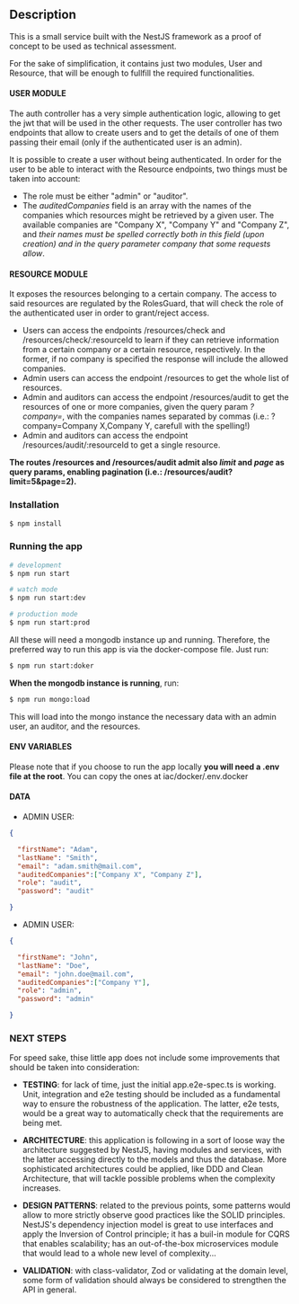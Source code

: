 ## Description

This is a small service built with the NestJS framework as a proof of concept to be used as technical assessment.

For the sake of simplification, it contains just two modules, User and Resource, that will be enough to fullfill the required functionalities.

#### USER MODULE

The auth controller has a very simple authentication logic, allowing to get the jwt that will be used in the other requests.
The user controller has two endpoints that allow to create users and to get the details of one of them passing their email (only if the authenticated user is an admin).

It is possible to create a user without being authenticated. In order for the user to be able to interact with the Resource endpoints, two things must be taken into account:

- The role must be either "admin" or "auditor".
- The _auditedCompanies_ field is an array with the names of the companies which resources might be retrieved by a given user. The available companies are "Company X", "Company Y" and "Company Z", and _their names must be spelled correctly both in this field (upon creation) and in the query parameter *company* that some requests allow_.

#### RESOURCE MODULE

It exposes the resources belonging to a certain company. The access to said resources are regulated by the RolesGuard, that will check the role of the authenticated user in order to grant/reject access.

- Users can access the endpoints /resources/check and /resources/check/:resourceId to learn if they can retrieve information from a certain company or a certain resource, respectively. In the former, if no company is specified the response will include the allowed companies.
- Admin users can access the endpoint /resources to get the whole list of resources.
- Admin and auditors can access the endpoint /resources/audit to get the resources of one or more companies, given the query param _?company=_, with the companies names separated by commas (i.e.: ?company=Company X,Company Y, carefull with the spelling!)
- Admin and auditors can access the endpoint /resources/audit/:resourceId to get a single resource.

**The routes /resources and /resources/audit admit also _limit_ and _page_ as query params, enabling pagination (i.e.: /resources/audit?limit=5&page=2).**

### Installation

```bash
$ npm install
```

### Running the app

```bash
# development
$ npm run start

# watch mode
$ npm run start:dev

# production mode
$ npm run start:prod
```

All these will need a mongodb instance up and running. Therefore, the preferred way to run this app is via the docker-compose file. Just run:

```bash
$ npm run start:doker
```

**When the mongodb instance is running**, run:

```bash
$ npm run mongo:load
```

This will load into the mongo instance the necessary data with an admin user, an auditor, and the resources.

#### ENV VARIABLES
Please note that if you choose to run the app locally **you will need a .env file at the root**. You can copy the ones at iac/docker/.env.docker

#### DATA

- ADMIN USER:

```JSON
{

  "firstName": "Adam",
  "lastName": "Smith",
  "email": "adam.smith@mail.com",
  "auditedCompanies":["Company X", "Company Z"],
  "role": "audit",
  "password": "audit"

}
```

- ADMIN USER:

```JSON
{

  "firstName": "John",
  "lastName": "Doe",
  "email": "john.doe@mail.com",
  "auditedCompanies":["Company Y"],
  "role": "admin",
  "password": "admin"

}
```

### NEXT STEPS

For speed sake, thise little app does not include some improvements that should be taken into consideration:

- **TESTING**: for lack of time, just the initial app.e2e-spec.ts is working. Unit, integration and e2e testing should be included as a fundamental way to ensure the robustness of the application. The latter, e2e tests, would be a great way to automatically check that the requirements are being met.

- **ARCHITECTURE**: this application is following in a sort of loose way the architecture suggested by NestJS, having modules and services, with the latter accessing directly to the models and thus the database. More sophisticated architectures could be applied, like DDD and Clean Architecture, that will tackle possible problems when the complexity increases.

- **DESIGN PATTERNS**: related to the previous points, some patterns would allow to more strictly observe good practices like the SOLID principles. NestJS's dependency injection model is great to use interfaces and apply the Inversion of Control principle; it has a buil-in module for CQRS that enables scalability; has an out-of-the-box microservices module that would lead to a whole new level of complexity...

- **VALIDATION**: with class-validator, Zod or validating at the domain level, some form of validation should always be considered to strengthen the API in general.
